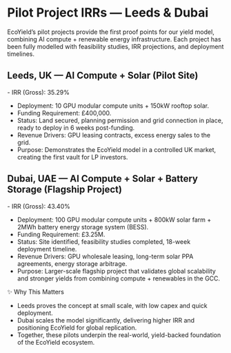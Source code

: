 # Pilot Project IRRs — Leeds & Dubai

EcoYield’s pilot projects provide the first proof points for our yield
model, combining AI compute + renewable energy infrastructure. Each
project has been fully modelled with feasibility studies, IRR
projections, and deployment timelines.

## Leeds, UK — AI Compute + Solar (Pilot Site)

\- IRR (Gross): 35.29%  
- Deployment: 10 GPU modular compute units + 150kW rooftop solar.  
- Funding Requirement: £400,000.  
- Status: Land secured, planning permission and grid connection in
place, ready to deploy in 6 weeks post-funding.  
- Revenue Drivers: GPU leasing contracts, excess energy sales to the
grid.  
- Purpose: Demonstrates the EcoYield model in a controlled UK market,
creating the first vault for LP investors.

## Dubai, UAE — AI Compute + Solar + Battery Storage (Flagship Project)

\- IRR (Gross): 43.40%  
- Deployment: 100 GPU modular compute units + 800kW solar farm + 2MWh
battery energy storage system (BESS).  
- Funding Requirement: £3.25M.  
- Status: Site identified, feasibility studies completed, 18-week
deployment timeline.  
- Revenue Drivers: GPU wholesale leasing, long-term solar PPA
agreements, energy storage arbitrage.  
- Purpose: Larger-scale flagship project that validates global
scalability and stronger yields from combining compute + renewables in
the GCC.

✨ Why This Matters  
- Leeds proves the concept at small scale, with low capex and quick
deployment.  
- Dubai scales the model significantly, delivering higher IRR and
positioning EcoYield for global replication.  
- Together, these pilots underpin the real-world, yield-backed
foundation of the EcoYield ecosystem.
